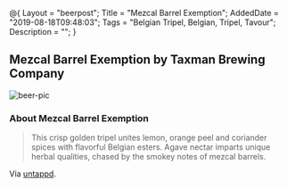 @{
 Layout = "beerpost";
 Title = "Mezcal Barrel Exemption";
 AddedDate = "2019-08-18T09:48:03";
 Tags = "Belgian Tripel, Belgian, Tripel, Tavour";
 Description = "";
 }
 

## Mezcal Barrel Exemption by Taxman Brewing Company

![beer-pic]

### About Mezcal Barrel Exemption

> This crisp golden tripel unites lemon, orange peel and coriander spices with flavorful Belgian esters. Agave nectar imparts unique herbal qualities, chased by the smokey notes of mezcal barrels.

Via [untappd][untappd-url].

[untappd-url]: <https://untappd.com//b/taxman-brewing-company-mezcal-barrel-exemption/1044590>
[beer-pic]: https://jasonpowley.com/assets/img/2019-08-18-mezcal-barrel-exemption.jpeg "Mezcal Barrel Exemption by Taxman Brewing Company"
